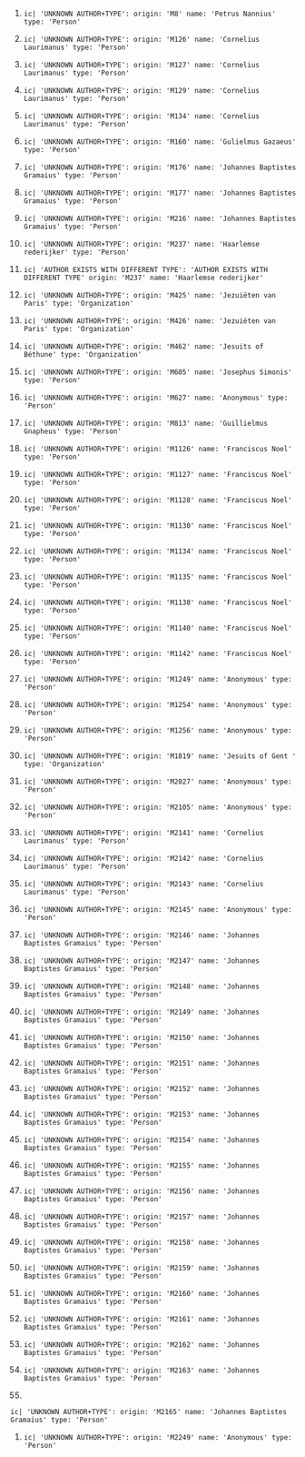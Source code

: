 1. `ic| 'UNKNOWN AUTHOR+TYPE':
    origin: 'M8'
    name: 'Petrus Nannius'
    type: 'Person'`

2. `ic| 'UNKNOWN AUTHOR+TYPE':
    origin: 'M126'
    name: 'Cornelius Laurimanus'
    type: 'Person'`
3. `ic| 'UNKNOWN AUTHOR+TYPE':
    origin: 'M127'
    name: 'Cornelius Laurimanus'
    type: 'Person'`
4. `ic| 'UNKNOWN AUTHOR+TYPE':
    origin: 'M129'
    name: 'Cornelius Laurimanus'
    type: 'Person'`
5. `ic| 'UNKNOWN AUTHOR+TYPE':
    origin: 'M134'
    name: 'Cornelius Laurimanus'
    type: 'Person'`
6. `ic| 'UNKNOWN AUTHOR+TYPE':
    origin: 'M160'
    name: 'Gulielmus Gazaeus'
    type: 'Person'`
7. `ic| 'UNKNOWN AUTHOR+TYPE':
    origin: 'M176'
    name: 'Johannes Baptistes Gramaius'
    type: 'Person'`
8. `ic| 'UNKNOWN AUTHOR+TYPE':
    origin: 'M177'
    name: 'Johannes Baptistes Gramaius'
    type: 'Person'`
9. `ic| 'UNKNOWN AUTHOR+TYPE':
    origin: 'M216'
    name: 'Johannes Baptistes Gramaius'
    type: 'Person'`
10. `ic| 'UNKNOWN AUTHOR+TYPE':
     origin: 'M237'
     name: 'Haarlemse rederijker'
     type: 'Person'`
11. `ic| 'AUTHOR EXISTS WITH DIFFERENT TYPE': 'AUTHOR EXISTS WITH DIFFERENT TYPE'
      origin: 'M237'
      name: 'Haarlemse rederijker'`
12. `ic| 'UNKNOWN AUTHOR+TYPE':
     origin: 'M425'
     name: 'Jezuiëten van Paris'
     type: 'Organization'`
13. `ic| 'UNKNOWN AUTHOR+TYPE':
     origin: 'M426'
     name: 'Jezuiëten van Paris'
     type: 'Organization'`
14. `ic| 'UNKNOWN AUTHOR+TYPE':
     origin: 'M462'
     name: 'Jesuits of Béthune'
     type: 'Organization'`
15. `ic| 'UNKNOWN AUTHOR+TYPE':
     origin: 'M605'
     name: 'Josephus Simonis'
     type: 'Person'`
16. `ic| 'UNKNOWN AUTHOR+TYPE':
     origin: 'M627'
     name: 'Anonymous'
     type: 'Person'`
17. `ic| 'UNKNOWN AUTHOR+TYPE':
     origin: 'M813'
     name: 'Guillielmus Gnapheus'
     type: 'Person'`
18. `ic| 'UNKNOWN AUTHOR+TYPE':
     origin: 'M1126'
     name: 'Franciscus Noel'
     type: 'Person'`
19. `ic| 'UNKNOWN AUTHOR+TYPE':
     origin: 'M1127'
     name: 'Franciscus Noel'
     type: 'Person'`
20. `ic| 'UNKNOWN AUTHOR+TYPE':
     origin: 'M1128'
     name: 'Franciscus Noel'
     type: 'Person'`
21. `ic| 'UNKNOWN AUTHOR+TYPE':
     origin: 'M1130'
     name: 'Franciscus Noel'
     type: 'Person'`
22. `ic| 'UNKNOWN AUTHOR+TYPE':
     origin: 'M1134'
     name: 'Franciscus Noel'
     type: 'Person'`
23. `ic| 'UNKNOWN AUTHOR+TYPE':
     origin: 'M1135'
     name: 'Franciscus Noel'
     type: 'Person'`
24. `ic| 'UNKNOWN AUTHOR+TYPE':
     origin: 'M1138'
     name: 'Franciscus Noel'
     type: 'Person'`
25. `ic| 'UNKNOWN AUTHOR+TYPE':
     origin: 'M1140'
     name: 'Franciscus Noel'
     type: 'Person'`
26. `ic| 'UNKNOWN AUTHOR+TYPE':
     origin: 'M1142'
     name: 'Franciscus Noel'
     type: 'Person'`
27. `ic| 'UNKNOWN AUTHOR+TYPE':
     origin: 'M1249'
     name: 'Anonymous'
     type: 'Person'`
28. `ic| 'UNKNOWN AUTHOR+TYPE':
     origin: 'M1254'
     name: 'Anonymous'
     type: 'Person'`
29. `ic| 'UNKNOWN AUTHOR+TYPE':
     origin: 'M1256'
     name: 'Anonymous'
     type: 'Person'`
30. `ic| 'UNKNOWN AUTHOR+TYPE':
     origin: 'M1819'
     name: 'Jesuits of Gent '
     type: 'Organization'`
31. `ic| 'UNKNOWN AUTHOR+TYPE':
     origin: 'M2027'
     name: 'Anonymous'
     type: 'Person'`
32. `ic| 'UNKNOWN AUTHOR+TYPE':
     origin: 'M2105'
     name: 'Anonymous'
     type: 'Person'`
33. `ic| 'UNKNOWN AUTHOR+TYPE':
     origin: 'M2141'
     name: 'Cornelius Laurimanus'
     type: 'Person'`
34. `ic| 'UNKNOWN AUTHOR+TYPE':
     origin: 'M2142'
     name: 'Cornelius Laurimanus'
     type: 'Person'`
35. `ic| 'UNKNOWN AUTHOR+TYPE':
     origin: 'M2143'
     name: 'Cornelius Laurimanus'
     type: 'Person'`
36. `ic| 'UNKNOWN AUTHOR+TYPE':
     origin: 'M2145'
     name: 'Anonymous'
     type: 'Person'`
37. `ic| 'UNKNOWN AUTHOR+TYPE':
     origin: 'M2146'
     name: 'Johannes Baptistes Gramaius'
     type: 'Person'`
38. `ic| 'UNKNOWN AUTHOR+TYPE':
     origin: 'M2147'
     name: 'Johannes Baptistes Gramaius'
     type: 'Person'`
39. `ic| 'UNKNOWN AUTHOR+TYPE':
     origin: 'M2148'
     name: 'Johannes Baptistes Gramaius'
     type: 'Person'`
40. `ic| 'UNKNOWN AUTHOR+TYPE':
     origin: 'M2149'
     name: 'Johannes Baptistes Gramaius'
     type: 'Person'`
41. `ic| 'UNKNOWN AUTHOR+TYPE':
     origin: 'M2150'
     name: 'Johannes Baptistes Gramaius'
     type: 'Person'`
42. `ic| 'UNKNOWN AUTHOR+TYPE':
     origin: 'M2151'
     name: 'Johannes Baptistes Gramaius'
     type: 'Person'`
43. `ic| 'UNKNOWN AUTHOR+TYPE':
     origin: 'M2152'
     name: 'Johannes Baptistes Gramaius'
     type: 'Person'`
44. `ic| 'UNKNOWN AUTHOR+TYPE':
     origin: 'M2153'
     name: 'Johannes Baptistes Gramaius'
     type: 'Person'`
45. `ic| 'UNKNOWN AUTHOR+TYPE':
     origin: 'M2154'
     name: 'Johannes Baptistes Gramaius'
     type: 'Person'`
46. `ic| 'UNKNOWN AUTHOR+TYPE':
     origin: 'M2155'
     name: 'Johannes Baptistes Gramaius'
     type: 'Person'`
47. `ic| 'UNKNOWN AUTHOR+TYPE':
     origin: 'M2156'
     name: 'Johannes Baptistes Gramaius'
     type: 'Person'`
48. `ic| 'UNKNOWN AUTHOR+TYPE':
     origin: 'M2157'
     name: 'Johannes Baptistes Gramaius'
     type: 'Person'`
49. `ic| 'UNKNOWN AUTHOR+TYPE':
     origin: 'M2158'
     name: 'Johannes Baptistes Gramaius'
     type: 'Person'`
50. `ic| 'UNKNOWN AUTHOR+TYPE':
     origin: 'M2159'
     name: 'Johannes Baptistes Gramaius'
     type: 'Person'`
51. `ic| 'UNKNOWN AUTHOR+TYPE':
     origin: 'M2160'
     name: 'Johannes Baptistes Gramaius'
     type: 'Person'`
52. `ic| 'UNKNOWN AUTHOR+TYPE':
     origin: 'M2161'
     name: 'Johannes Baptistes Gramaius'
     type: 'Person'`
53. `ic| 'UNKNOWN AUTHOR+TYPE':
     origin: 'M2162'
     name: 'Johannes Baptistes Gramaius'
     type: 'Person'`
54. `ic| 'UNKNOWN AUTHOR+TYPE':
     origin: 'M2163'
     name: 'Johannes Baptistes Gramaius'
     type: 'Person'`
55. 
`ic| 'UNKNOWN AUTHOR+TYPE':
    origin: 'M2165'
    name: 'Johannes Baptistes Gramaius'
    type: 'Person'`
1. `ic| 'UNKNOWN AUTHOR+TYPE':
    origin: 'M2249'
    name: 'Anonymous'
    type: 'Person'`
